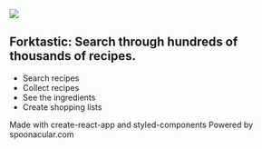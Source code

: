 ![](https://forktastic-app.netlify.app/logo.png)

## Forktastic: Search through hundreds of thousands of recipes.

- Search recipes
- Collect recipes
- See the ingredients
- Create shopping lists

Made with create-react-app and styled-components
Powered by spoonacular.com
